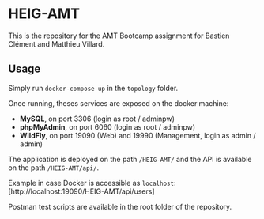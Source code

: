 # HEIG-AMT

This is the repository for the AMT Bootcamp assignment for Bastien Clément and Matthieu Villard.

## Usage

Simply run `docker-compose up` in the `topology` folder.

Once running, theses services are exposed on the docker machine:
- **MySQL**, on port 3306 (login as root / adminpw)
- **phpMyAdmin**, on port 6060 (login as root / adminpw)
- **WildFly**, on port 19090 (Web) and 19990 (Management, login as admin / admin)

The application is deployed on the path `/HEIG-AMT/` and the API is available on the path `/HEIG-AMT/api/`.

Example in case Docker is accessible as `localhost`:
[http://localhost:19090/HEIG-AMT/api/users]

Postman test scripts are available in the root folder of the repository.
